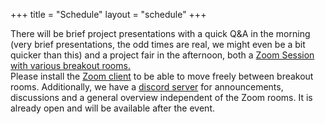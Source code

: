 +++
title = "Schedule"
layout = "schedule"
+++

There will be brief project presentations with a quick Q&A in the morning (very brief presentations, the odd times are real, we might even be a bit quicker than this) and
  a project fair in the afternoon, both a <a href="https://htw-berlin.zoom.us/j/97320821203">Zoom Session with various breakout rooms.</a>\
  Please install the <a href="https://zoom.us/download">Zoom client</a> to be able to move freely between breakout rooms.
  Additionally, we have a <a href="https://discord.gg/RxBsnMqHyX">discord server</a> for announcements, discussions and a general overview independent of the Zoom rooms.
  It is already open and will be available after the event.
